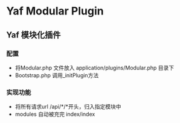 # Yaf Modular Plugin 

## Yaf 模块化插件


### 配置
- 将Modular.php 文件放入 application/plugins/Modular.php 目录下
- Bootstrap.php 调用_initPlugin方法

### 实现功能
- 将所有请求url /api/*/*开头，归入指定模块中
- modules 自动被充完 index/index
